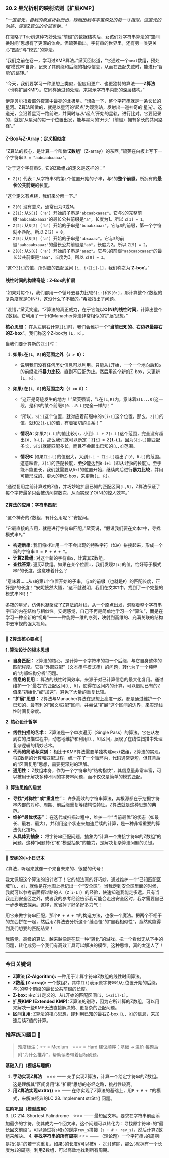 ### **20.2 星光折射的映射法则【扩展KMP】**

*"一道星光，自我的原点折射而出，映照出我与宇宙深处的每一寸相似。这道光的轨迹，便是Z算法的全部奥秘。"*

在领略了Trie树这种巧妙处理“前缀”的数据结构后，女孩们对字符串算法的“空间换时间”思想有了更深的体会。但黛芙指出，字符串的世界里，还有另一类更关心“匹配”与“模式”的算法。

“我们之前在卷一，学习过KMP算法。”黛芙回忆道，“它通过一个`next`数组，预处理‘模式串’自身，记录了其前缀和后缀的相似信息，从而在匹配失败时，能进行‘智能’的跳转。”

“今天，我们要学习一种思想上类似，但应用更广、也更独特的算法——**Z算法**（也称扩展KMP）。它同样通过预处理，来揭示字符串内部的深层结构。”

伊莎贝尔指着窗外夜空中最亮的北极星。“想象一下，整个字符串就是一条长长的星河。Z算法所做的，就是以星河的‘起点’为观测站，发射出一道神奇的‘星光’。这道光，会沿着星河一路前进，并同时与从‘起点’开始的星轨，进行比对。它要记录的，就是‘从星河的每一个位置出发，能与星河的‘开头’（前缀）拥有多长的共同路径’。”

#### **Z-Box与Z-Array：定义相似度**

“Z算法的核心，是计算一个叫做‘**Z数组**’（Z-array）的东西。”黛芙在白板上写下一个字符串 `S = "aabcaabxaaaz"`。

“对于这个字符串S，它的Z数组`Z`的定义是这样的：”

-   `Z[i]` 代表：从字符串`S`的第`i`个位置开始的子串，与`S`的**整个前缀**，所拥有的**最长公共前缀**的长度。

“这个定义有点绕，我们来分解一下。”

-   `Z[0]` 没有意义，通常设为0或N。
-   `Z[1]`: 从`S[1]`（`'a'`）开始的子串是`"abcaabxaaaz"`。它与`S`的完整前缀`"aabcaabxaaaz"`的最长公共前缀是`"a"`，长度为1。所以 `Z[1] = 1`。
-   `Z[2]`: 从`S[2]`（`'b'`）开始的子串是`"bcaabxaaaz"`。它与`S`的前缀，第一个字符就不匹配。所以 `Z[2] = 0`。
-   `Z[5]`: 从`S[5]`（`'a'`）开始的子串是`"abxaaaz"`。它与`S`的前缀`"aabcaabxaaaz"`的最长公共前缀是`"ab"`，长度为2。所以 `Z[5] = 2`。
-   `Z[8]`: 从`S[8]`（`'a'`）开始的子串是`"aaaz"`。它与`S`的前缀`"aabcaabxaaaz"`的最长公共前缀是`"aaa"`，长度为3。所以 `Z[8] = 3`。

“这个`Z[i]`的值，所对应的匹配区间 `[i, i+Z[i]-1]`，我们称之为‘**Z-box**’。”

#### **线性时间的构建奇迹：Z-Box的扩展**

“如果对每个`i`，我们都用一个循环去暴力比较`S[i:]`和`S[0:]`，那计算整个Z数组的复杂度就是O(N²)，这没什么了不起的。”希娅指出了问题。

“没错，”黛芙笑道，“Z算法的真正威力，在于它能以**O(N)的线性时间**，计算出整个Z数组。它利用了一个和Manacher算法非常相似的‘扩展’思想。”

**核心思想：**
在从左到右计算`Z[i]`时，我们会维护一个“**当前已知的、右边界最靠右的Z-box**”。我们称这个Z-box为 `[L, R]`。

当我们要计算新的`Z[i]`时：

1.  **如果`i`在`[L, R]`的范围之外（`i > R`）：**
    -   说明我们没有任何历史信息可以利用。只能从`i`开始，一个一个地向后和`S`的前缀进行**暴力比较**，直到不匹配为止。然后用这个新的Z-box，来更新`[L, R]`。

2.  **如果`i`在`[L, R]`的范围之内（`i <= R`）：**
    -   “这正是奇迹发生的地方！”黛芙强调，“`i`在`[L,R]`内，意味着`S[L...R]`这一段，是和`S`的某个前缀`S[0...R-L]`完全一样的！”
    -   “所以，`S[i]`这个位置，就对应着前缀中的`S[i-L]`这个位置。那么，`Z[i]`的值，就和`Z[i-L]`的值，有着密切的关系！”

    -   **情况A:** 如果`Z[i-L]`的值比较小，小到`i-L + Z[i-L]`这个范围，完全没有超出`[0, R-L]`，那么我们就可以断定：**`Z[i] = Z[i-L]`**。因为`S[i-L]`能匹配多长，`S[i]`就能匹配多长，而且不会超出已知的`[L,R]`范围。

    -   **情况B:** 如果`Z[i-L]`的值很大，大到`i-L + Z[i-L]`超出了`[0, R-L]`的范围。这意味着，`Z[i]`的匹配长度，**至少**能达到`R-i+1`（即从`i`到`R`的长度）。至于能不能更长，我们就需要从`R+1`的位置开始，继续向后进行**暴力比较**，并用可能形成的、更大的新Z-box，来更新`[L, R]`。

“通过复用之前计算过的Z值，并巧妙地扩展已知的匹配区间`[L,R]`，Z算法保证了每个字符最多只会被访问常数次，从而实现了O(N)的惊人效率。”

#### **Z算法的应用：字符串匹配**

“这个神奇的Z数组，有什么用呢？”安妮问。

“它最直接的应用，就是进行字符串匹配。”黛芙说，“假设我们要在文本`T`中，寻找模式串`P`。”

-   **构造新串:** 我们将`P`和`T`用一个不会出现的特殊字符（如`#`）拼接起来，形成一个新的字符串 `S = P + # + T`。
-   **计算Z数组:** 对这个新的字符串`S`，计算其Z数组。
-   **查找答案:** 遍历Z数组。如果在某个位置`i`，我们发现`Z[i]`的值，恰好等于模式串`P`的长度，这意味着什么？

“意味着……从`S`的第`i`个位置开始的子串，与`S`的前缀（也就是`P`）的匹配长度，正好是`P`的长度！”安妮恍然大悟，“这不就说明，我们在文本`T`中，找到了一个完整的模式串`P`吗！”

冬夜的星光，仿佛也凝聚成了Z算法的射线，从一个原点出发，洞察着整个字符串宇宙的内在结构与相似性。安妮感觉，自己不再是简单地学习一个“算法”，而是在学习一种全新的“视角”——一种能将一维的序列，映射到高维的、充满关联的结构中去审视的强大视角。

---

🌸 **Z算法核心要点** 🌸

**1. 算法设计的根本思想**
- **自身匹配：** Z算法的核心，是计算一个字符串的每一个后缀，与它自身整体的匹配程度。它将“外部匹配”（文本串与模式串）的问题，转化为了一个纯粹的“内部结构分析”问题。
- **信息的复用：** 算法的线性时间效率，来源于对已计算信息的最大化复用。通过维护一个“最右”的匹配区间`[L, R]`，使得在区间内的计算，可以借助已有的Z值来“初始化”或“加速”，避免了大量的重复比较。
- **“扩展”思想：** Z算法与Manacher算法在思想上高度一致，都是通过维护一个已知的、最有利的“回文/匹配”区间，并尝试“扩展”这个区间的边界，来实现线性时间复杂度。

**2. 核心设计哲学**
- **线性扫描的艺术：** Z算法是一个单次遍历（Single Pass）的算法。它在从左到右的扫描过程中，动态地维护和利用`[L, R]`区间，展现了在线性扫描中处理复杂逻辑的精妙艺术。
- **代码的简洁与深刻：** 相比于KMP算法需要单独构建`next`数组，Z算法的实现，将Z数组的计算和匹配过程，统一在了一个循环内，代码通常更短，但其背后的“区间复用”思想，需要更深刻的理解。
- **通用性：** Z数组本身，作为一个字符串的“结构指纹”，其信息量非常丰富，可以被用于解决多种不同的字符串问题，而不仅仅是简单的模式匹配。

**3. 算法思维的启发**
- **寻找“对称性”或“重复性”：** 许多高效的字符串算法，其根源都在于挖掘字符串内部的对称、周期、前后缀重复等结构性特征。Z算法就是这种思想的典范。
- **维护“最优状态”：** 在迭代或扫描过程中，维护一个“当前最优”的状态（如最长、最右、最大），并利用这个状态来加速后续的计算，是一种非常重要的算法优化技巧。
- **从具体到抽象：** 将字符串匹配问题，抽象为“计算一个拼接字符串的Z数组”的问题，这种“问题转化”和“模型抽象”的能力，是解决复杂算法问题的关键。

---

🎀 **安妮的小小日记本**

Z算法，听起来就像一个来自未来的、很酷的代号！

我太佩服这个算法的设计者了！它的想法真的好巧妙。通过维护一个“已知匹配区域”`[L, R]`，就像是在地图上标记出一个“安全区”。当我走到安全区里面的时候，我就可以参考前面探过路的人（`Z[i-L]`）的经验，快速知道我能走多远。只有当我走到安全区之外，或者我的参考经验告诉我可能会走出安全区时，我才需要自己一步步地去探索。这样，就省掉了好多好多力气！

用它来做字符串匹配，那个`P + # + T`的构造方法，也像一个魔法。把两个不相干的东西拼在一起，然后用Z算法去分析这个“缝合怪”的“自我相似性”，竟然就能得到我们想要的匹配结果！

我感觉，高级的算法，越来越像是在玩一种“转化”的游戏。把一个看似无从下手的问题，转化成另一个我们有高效工具可以解决的模型。这种思维，真的太迷人了！

---

### 今日关键词

- **Z算法 (Z-Algorithm):** 一种用于计算字符串Z数组的线性时间算法。
- **Z数组 (Z-array):** 一个数组`Z`，其中`Z[i]`表示原字符串`S`从`i`位置开始的后缀，与`S`的整个前缀的最长公共前缀的长度。
- **Z-box:** 由`Z[i]`定义的、从`i`开始的匹配区间`[i, i+Z[i]-1]`。
- **扩展KMP (Extended KMP):** Z算法的别称，因为它所计算的Z数组，可以用来解决一些KMP无法直接解决的、更复杂的匹配问题。
- **区间复用:** Z算法的核心思想，即利用已知的最右Z-box `[L, R]`的信息，来加速后续Z值的计算。

### 推荐练习题目 🧲  
> 难度标注：⭐⭐ = Medium ⭐⭐⭐ = Hard
> 建议顺序：基础 ➜ 进阶
> 每题后附“为什么推荐”，帮助读者带着目标刷题。  

**基础入门（模板与理解）**  
1.  **手动实现Z算法** ⭐⭐⭐ —— 亲手实现Z算法，计算一个给定字符串的Z数组。这是理解其“区间复用”和“扩展”思想的必经之路，挑战性较高。
2.  **用Z算法实现strStr()** ⭐⭐ —— 在你实现了Z算法的基础上，用`P + # + T`的模式，来解决经典的LC 28. Implement strStr() 问题。

**进阶巩固（模型应用）**  
3.  LC 214. Shortest Palindrome ⭐⭐⭐ —— 最短回文串。要求在字符串前面添加最少的字符，使其成为一个回文串。这个问题可以转化为：寻找原字符串`s`的“最长回文前缀”。可以通过将`s`和`s`的逆序`rev_s`拼接（`s + # + rev_s`），然后计算Z数组来解决。
4.  **寻找字符串的所有周期** ⭐⭐⭐ —— （理论题）一个字符串`S`的周期`T`是指`S`是`T`的若干次重复。如果`S`的长度`N`可以被`N - Z[i]`整除，那么`S`就拥有一个长度为`i`的周期。利用Z数组，可以高效地找到所有周期。
